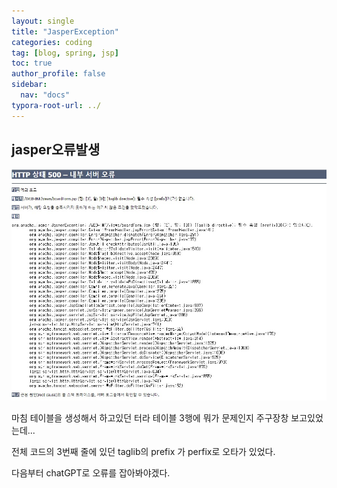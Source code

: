 ```yaml
---
layout: single
title: "JasperException"
categories: coding
tag: [blog, spring, jsp]
toc: true
author_profile: false
sidebar:
  nav: "docs"
typora-root-url: ../
---
```


## jasper오류발생

![error](/images/2023-04-17-jasper/error.jpg)

마침 테이블을 생성해서 하고있던 터라 테이블 3행에 뭐가 문제인지 주구장창 보고있었는데...

전체 코드의 3번째 줄에 있던 taglib의 prefix 가 perfix로 오타가 있었다.

다음부터 chatGPT로 오류를 잡아봐야겠다.